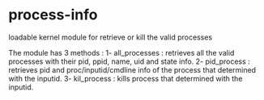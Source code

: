 # process-info
loadable kernel module for retrieve or kill the valid processes

The module has 3 methods :
1- all_processes : retrieves all the valid processes with their pid, ppid, name, uid and state info.
2- pid_process : retrieves pid and proc/inputid/cmdline info of the process that determined with the inputid. 
3- kil_process : kills process that determined with the inputid. 
